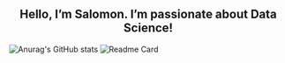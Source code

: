 ## $$\text{Hello, I'm Salomon. I'm passionate about Data Science!}$$

![Anurag's GitHub stats](https://github-readme-stats.vercel.app/api?username=salomonhotegni&count_private=true&hide=contribs&show_icons=true&theme=radical)
![Readme Card](https://github-readme-stats.vercel.app/api/pin/?username=salomonhotegni&repo=salomonhotegni.github.io)
